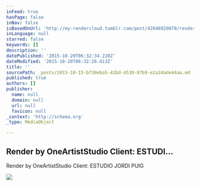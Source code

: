 ```yaml
---
inFeed: true
hasPage: false
inNav: false
isBasedOnUrl: 'http://my-rendercloud.tumblr.com/post/42046929070/render-by-oneartiststudio-client-estudio-jordi'
inLanguage: null
starred: false
keywords: []
description: ''
datePublished: '2015-10-20T06:32:34.228Z'
dateModified: '2015-10-20T06:32:26.413Z'
title: ''
sourcePath: _posts/2015-10-15-bf30eba5-41bd-4530-87b9-e2a24ade44aa.md
published: true
authors: []
publisher:
  name: null
  domain: null
  url: null
  favicon: null
_context: 'http://schema.org'
_type: MediaObject

---
```

<article style=""><h1>Render by OneArtistStudio Client: ESTUDI...</h1><p>Render by OneArtistStudio Client: ESTUDIO JORDI PUIG</p><img src="http://41.media.tumblr.com/69d0454cf67164228c758e5075b651c5/tumblr_mhk9wlkzeK1r0xt1go1_500.jpg" /></article>
